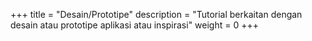 +++
title = "Desain/Prototipe"
description = "Tutorial berkaitan dengan desain atau prototipe aplikasi atau inspirasi"
weight = 0
+++
